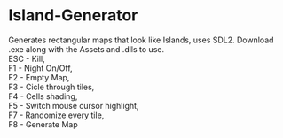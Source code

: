 # Island-Generator
Generates rectangular maps that look like Islands, uses SDL2.
Download .exe along with the Assets and .dlls to use.  
ESC - Kill,   
F1 - Night On/Off,  
F2 - Empty Map,  
F3 - Cicle through tiles,  
F4 - Cells shading,  
F5 - Switch mouse cursor highlight,  
F7 - Randomize every tile,  
F8 - Generate Map  

